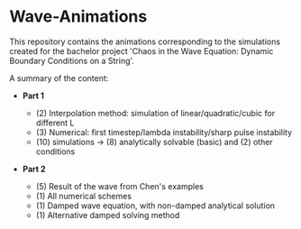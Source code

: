 # Wave-Animations

This repository contains the animations corresponding to the simulations created for the bachelor project 'Chaos in the Wave Equation: Dynamic Boundary Conditions on a String'. 

A summary of the content:

- **Part 1**
  - (2) Interpolation method: simulation of linear/quadratic/cubic for different L
  - (3) Numerical: first timestep/lambda instability/sharp pulse instability 
  - (10) simulations -> (8) analytically solvable (basic) and (2) other conditions
  
- **Part 2**
  - (5) Result of the wave from Chen's examples
  - (1) All numerical schemes
  - (1) Damped wave equation, with non-damped analytical solution
  - (1) Alternative damped solving method
